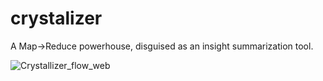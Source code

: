 # crystalizer
A Map->Reduce powerhouse, disguised as an insight summarization tool.


![Crystallizer_flow_web](https://github.com/user-attachments/assets/97a45b90-0481-4401-8c95-dd953e66007e)
